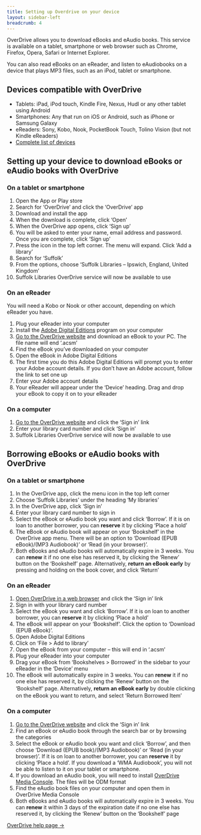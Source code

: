 ```yaml
---
title: Setting up Overdrive on your device
layout: sidebar-left
breadcrumb: 4
---
```

<p>OverDrive allows you to&nbsp;download eBooks and eAudio books. This service is available on a tablet, smartphone or web browser such as Chrome, Firefox, Opera, Safari or Internet Explorer.</p>
<p>You can also read eBooks on an eReader, and listen to eAudiobooks on a device that plays MP3 files, such as an iPod, tablet or smartphone.</p>
<h2>Devices compatible with OverDrive</h2>
<ul>
<li>Tablets:&nbsp;iPad, iPod touch, Kindle Fire, Nexus, Hudl or any other tablet using Android</li>
<li>Smartphones: Any that run on iOS or Android, such as iPhone or Samsung Galaxy</li>
<li>eReaders: Sony,&nbsp;Kobo, Nook, PocketBook Touch, Tolino Vision (but not Kindle eReaders)</li>
<li><a href="http://help.overdrive.com/#devices">Complete list of&nbsp;devices</a></li>
</ul>
<h2>Setting up your device to download eBooks or eAudio books with&nbsp;OverDrive</h2>
<h3>On a tablet or smartphone</h3>
<ol>
<li>Open the App or Play store</li>
<li>Search for ‘OverDrive’ and click the ‘OverDrive’ app</li>
<li>Download&nbsp;and&nbsp;install the app</li>
<li>When the download is complete, click ‘Open’</li>
<li>When the OverDrive app opens, click ‘Sign up’</li>
<li>You will be asked to enter your name, email address and password. Once you are complete, click ‘Sign up’</li>
<li>Press the icon in the top left corner. The menu will expand. Click ‘Add a library’</li>
<li>Search for ‘Suffolk’</li>
<li>From the options, choose ‘Suffolk Libraries – Ipswich, England, United Kingdom’</li>
<li>Suffolk Libraries OverDrive service will now be available to use</li>
</ol>
<h3>On an eReader</h3>
<p>You will need a Kobo or Nook or other account, depending on which eReader you have.</p>
<ol>
<li>Plug your eReader into your computer</li>
<li>Install the <a href="http://www.adobe.com/uk/products/digital-editions/download.html">Adobe Digital Editions</a> program on your computer</li>
<li><a href="http://suffolklibraries.lib.overdrive.com/">Go to the&nbsp;OverDrive&nbsp;website</a>&nbsp;and download an eBook to your PC. The file name will end ‘.acsm’</li>
<li>Find the eBook you’ve downloaded on your computer</li>
<li>Open the eBook in Adobe Digital Editions</li>
<li>The first time you do this Adobe Digital Editions will prompt you to enter your Adobe account details. If you&nbsp;don’t have an Adobe account, follow the link to set one up</li>
<li>Enter your Adobe account details</li>
<li>Your eReader will appear under the ‘Device’ heading. Drag and drop your eBook to&nbsp;copy it on to your eReader</li>
</ol>
<h3>On a&nbsp;computer</h3>
<ol>
<li><a href="http://suffolklibraries.lib.overdrive.com/">Go to the&nbsp;OverDrive&nbsp;website</a>&nbsp;and click the ‘Sign in’ link</li>
<li>Enter your library card number and click ‘Sign in’</li>
<li>Suffolk Libraries OverDrive&nbsp;service will now be available to use</li>
</ol>
<h2>Borrowing eBooks&nbsp;or eAudio books&nbsp;with OverDrive</h2>
<h3>On a tablet or smartphone</h3>
<ol>
<li>In the OverDrive app, click the menu icon in the top left corner</li>
<li>Choose ‘Suffolk Libraries’ under the heading ‘My libraries’</li>
<li>In the OverDrive app, click ‘Sign in’</li>
<li>Enter your library card number to sign in</li>
<li>Select the eBook or eAudio book you want and click ‘Borrow’. If it is on loan to another borrower, you can&nbsp;<strong>reserve</strong>&nbsp;it by clicking ‘Place a hold’</li>
<li>The eBook or eAudio book will appear on your ‘Bookshelf’ in the OverDrive app&nbsp;menu. There will be an option to ‘Download (EPUB eBook)/(MP3 Audiobook)’ or ‘Read (in your browser)’.</li>
<li>Both eBooks and eAudio books will automatically expire in 3 weeks. You can <strong>renew</strong> it if no one else has reserved&nbsp;it, by clicking the ‘Renew’ button on the ‘Bookshelf’ page. Alternatively, <strong>return an eBook early</strong> by pressing and holding on the book cover, and click ‘Return’</li>
</ol>
<h3>On an eReader</h3>
<ol>
<li><a href="http://suffolklibraries.lib.overdrive.com/">Open OverDrive in a web browser</a>&nbsp;and click the ‘Sign in’ link</li>
<li>Sign in with your library card number</li>
<li>Select the eBook you want and click ‘Borrow’. If it is on loan to another borrower, you can&nbsp;<strong>reserve</strong>&nbsp;it by clicking ‘Place a hold’</li>
<li>The eBook will appear on your ‘Bookshelf’. Click the&nbsp;option to ‘Download (EPUB eBook)’.</li>
<li>Open Adobe Digital Editions</li>
<li>Click on ‘File &gt; Add to library’</li>
<li>Open&nbsp;the eBook from your computer – this will end in ‘.acsm’</li>
<li>Plug your eReader into your computer</li>
<li>Drag your eBook from ‘Bookshelves &gt; Borrowed’ in the sidebar to your eReader in the ‘Device’ menu</li>
<li>The eBook will automatically expire in 3 weeks. You can <strong>renew</strong> it if no one else has reserved&nbsp;it, by clicking the ‘Renew’ button on the ‘Bookshelf’ page. A<span style="line-height: 1.5;">lternatively, </span><strong style="line-height: 1.5;">return an eBook early</strong><span style="line-height: 1.5;"> by double clicking on the eBook you want to return, and select&nbsp;‘Return Borrowed Item’</span></li>
</ol>
<h3>On a&nbsp;computer</h3>
<ol>
<li><a href="http://suffolklibraries.lib.overdrive.com/">Go to the&nbsp;OverDrive&nbsp;website</a>&nbsp;and click the ‘Sign in’ link</li>
<li>Find an eBook or eAudio book through the search bar or by browsing the categories</li>
<li>Select the eBook or eAudio book you want and click ‘Borrow’, and then choose&nbsp;‘Download (EPUB book)/(MP3 Audiobook)’ or ‘Read (in your browser)’. If it is on loan to another borrower, you can&nbsp;<strong>reserve</strong>&nbsp;it by clicking ‘Place a hold’. If you download a ‘WMA Audiobook’, you will not be able to listen to it on your tablet or smartphone.</li>
<li>If you download an&nbsp;eAudio book, you will need to install&nbsp;<a href="http://app.overdrive.com/">OverDrive Media Console</a>. The files will be ODM&nbsp;format</li>
<li>Find the eAudio book files on your computer and open them in OverDrive Media Console</li>
<li>Both eBooks and eAudio books will automatically expire in 3 weeks. You can <strong>renew</strong>&nbsp;it within 3 days of the expiration date if no one else has reserved&nbsp;it, by clicking the ‘Renew’ button on the ‘Bookshelf’ page</li>
</ol>
<p><a class="pure-button pure-button-primary" href="http://help.overdrive.com/">OverDrive help page →</a></p>
